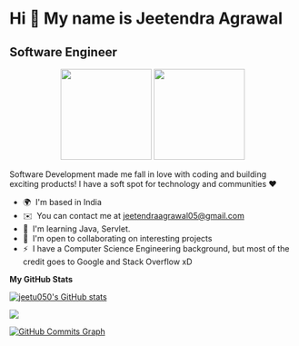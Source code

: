 Hi 👋 My name is Jeetendra Agrawal
==============================

Software Engineer
-----------------

<p align="center"> <img src="https://octodex.github.com/images/daftpunktocat-thomas.gif" height="160px" width="160px"> <img src="https://octodex.github.com/images/daftpunktocat-guy.gif" height="160px" width="160px"> </p>
   
   Software Development made me fall in love with coding and building exciting products! I have a soft spot for technology and communities ❤️

* 🌍  I'm based in India
* ✉️  You can contact me at [jeetendraagrawal05@gmail.com](mailto:jeetendraagrawal05@gmail.com)
* 🧠  I'm learning Java, Servlet.
* 🤝  I'm open to collaborating on interesting projects
* ⚡  I have a Computer Science Engineering background, but most of the credit goes to Google and Stack Overflow xD


<b>My GitHub Stats</b>

<a href="http://www.github.com/jeetu050"><img src="https://github-readme-stats.vercel.app/api?username=jeetu050&show_icons=true&hide=&count_private=true&title_color=0891b2&text_color=ffffff&icon_color=0891b2&bg_color=171717&hide_border=true&show_icons=true" alt="jeetu050's GitHub stats" /></a>

<a href="http://www.github.com/jeetu050"><img src="https://github-readme-streak-stats.herokuapp.com/?user=jeetu050&stroke=ffffff&background=171717&ring=0891b2&fire=0891b2&currStreakNum=ffffff&currStreakLabel=0891b2&sideNums=ffffff&sideLabels=ffffff&dates=ffffff&hide_border=true" /></a>

<a href="http://www.github.com/jeetu050"><img src="https://activity-graph.herokuapp.com/graph?username=jeetu050&bg_color=171717&color=ffffff&line=0891b2&point=ffffff&area_color=171717&area=true&hide_border=true&custom_title=GitHub%20Commits%20Graph" alt="GitHub Commits Graph" /></a>




